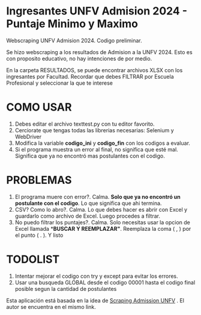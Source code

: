 # Ingresantes UNFV Admision 2024 - Puntaje Minimo y Maximo
Webscraping UNFV Admision 2024. Codigo preliminar.

Se hizo webscraping a los resultados de Admision a la UNFV 2024. 
Esto es con proposito educativo, no hay intenciones de por medio.

En la carpeta RESULTADOS, se puede encontrar archivos XLSX con los ingresantes por Facultad. 
Recordar que debes FILTRAR por Escuela Profesional y seleccionar la que te interese

# COMO USAR

1. Debes editar el archivo texttest.py con tu editor favorito.
2. Cerciorate que tengas todas las librerias necesarias:  Selenium y WebDriver
3. Modifica la variable **codigo_ini** y **codigo_fin** con los codigos a evaluar.
4. Si el programa muestra un error al final, no significa que esté mal. Significa que ya no encontró mas postulantes con el codigo.

# PROBLEMAS

1. El programa muere con error?. Calma. **Solo que ya no encontró un postulante con el codigo**. Lo que significa que ahi termina.
2. CSV? Como lo abro?. Calma. Lo que debes  hacer es abrir con Excel y guardarlo como archivo de Excel. Luego procedes a filtrar.
3. No puedo filtrar los puntajes?. Calma. Solo necesitas usar la opcion de Excel llamada ***BUSCAR Y REEMPLAZAR"**. Reemplaza la coma ( , ) por el punto ( . ). Y listo

# TODOLIST
1. Intentar mejorar el codigo con try y except para evitar los errores.
2. Usar una busqueda GLOBAL desde el codigo 00001 hasta el codigo final posible segun la cantidad de postulantes

Esta aplicación está basada en la idea de [Scraping Admission UNFV](https://github.com/jhonverde/scraping-admission-unfv) . El autor se encuentra en el mismo link.
